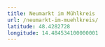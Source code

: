 ```yaml
---
title: Neumarkt im Mühlkreis
url: /neumarkt-im-muehlkreis/
latitude: 48.4282728
longitude: 14.484534100000001
---
```

